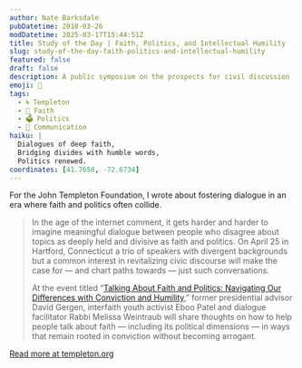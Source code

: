```yaml
---
author: Nate Barksdale
pubDatetime: 2018-03-26
modDatetime: 2025-03-17T15:44:51Z
title: Study of the Day | Faith, Politics, and Intellectual Humility
slug: study-of-the-day-faith-politics-and-intellectual-humility
featured: false
draft: false
description: A public symposium on the prospects for civil discussion
emoji: 🤝
tags:
  - 🌀 Templeton
  - 🙏 Faith
  - 🗳️ Politics
  - 💬 Communication
haiku: |
  Dialogues of deep faith,  
  Bridging divides with humble words,  
  Politics renewed.
coordinates: [41.7658, -72.6734]
---
```


For the John Templeton Foundation, I wrote about fostering dialogue in an era where faith and politics often collide.

> In the age of the internet comment, it gets harder and harder to imagine meaningful dialogue between people who disagree about topics as deeply held and divisive as faith and politics. On April 25 in Hartford, Connecticut a trio of speakers with divergent backgrounds but a common interest in revitalizing civic discourse will make the case for — and chart paths towards — just such conversations.
>
> At the event titled “[Talking About Faith and Politics: Navigating Our Differences with Conviction and Humility](https://humilityandconviction.uconn.edu),” former presidential advisor David Gergen, interfaith youth activist Eboo Patel and dialogue facilitator Rabbi Melissa Weintraub will share thoughts on how to help people talk about faith — including its political dimensions — in ways that remain rooted in conviction without becoming arrogant.

[Read more at templeton.org](https://www.templeton.org/news/faith-politics-intellectual-humility)
